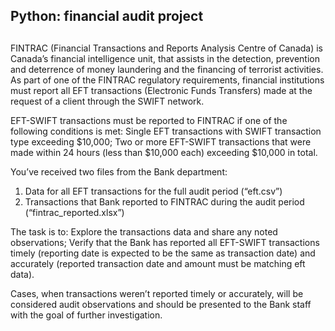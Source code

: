 <h2>Python: financial audit project<h2></h2>

FINTRAC (Financial Transactions and Reports Analysis Centre of Canada) is Canada’s financial intelligence unit, that assists in the detection, prevention and deterrence of money laundering and the financing of terrorist activities. As part of one of the FINTRAC regulatory requirements, financial institutions must report all EFT transactions (Electronic Funds Transfers) made at the request of a client through the SWIFT network. 

EFT-SWIFT transactions must be reported to FINTRAC if one of the following conditions is met: 
Single EFT transactions with SWIFT transaction type exceeding $10,000;
Two or more EFT-SWIFT transactions that were made within 24 hours (less than $10,000 each) exceeding $10,000 in total. 

You’ve received two files from the Bank department: 
1) Data for all EFT transactions for the full audit period (“eft.csv”) 
2) Transactions that Bank reported to FINTRAC during the audit period (“fintrac_reported.xlsx”) 

The task is to: 
Explore the transactions data and share any noted observations;
Verify that the Bank has reported all EFT-SWIFT transactions timely (reporting date is expected to be the same as transaction date) and accurately (reported transaction date and amount must be matching eft data). 

Cases, when transactions weren’t reported timely or accurately, will be considered audit observations and should be presented to the Bank staff with the goal of further investigation. 
